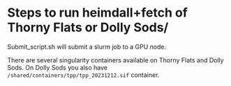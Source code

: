 # Steps to run heimdall+fetch of Thorny Flats or Dolly Sods/


Submit_script.sh will submit a slurm job to a GPU node. 

There are several singularity containers available on Thorny Flats and Dolly Sods. On Dolly Sods you also have `/shared/containers/tpp/tpp_20231212.sif` container. 
